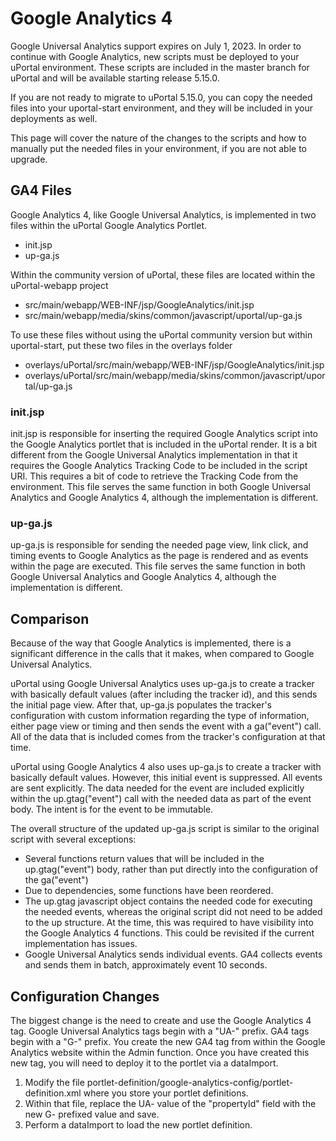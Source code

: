 # Google Analytics 4

Google Universal Analytics support expires on July 1, 2023.  In order to continue with Google
Analytics, new scripts must be deployed to your uPortal environment.  These scripts are included
in the master branch for uPortal and will be available starting release 5.15.0.

If you are not ready to migrate to uPortal 5.15.0, you can copy the needed files into your
uportal-start environment, and they will be included in your deployments as well.

This page will cover the nature of the changes to the scripts and how to manually put the
needed files in your environment, if you are not able to upgrade.

## GA4 Files

Google Analytics 4, like Google Universal Analytics, is implemented in two files within the
uPortal Google Analytics Portlet.

-   init.jsp
-   up-ga.js

Within the community version of uPortal, these files are located within the uPortal-webapp project

-   src/main/webapp/WEB-INF/jsp/GoogleAnalytics/init.jsp
-   src/main/webapp/media/skins/common/javascript/uportal/up-ga.js

To use these files without using the uPortal community version but within uportal-start, put these
two files in the overlays folder

-   overlays/uPortal/src/main/webapp/WEB-INF/jsp/GoogleAnalytics/init.jsp
-   overlays/uPortal/src/main/webapp/media/skins/common/javascript/uportal/up-ga.js

### init.jsp

init.jsp is responsible for inserting the required Google Analytics script into the Google Analytics
portlet that is included in the uPortal render.  It is a bit different from the Google Universal
Analytics implementation in that it requires the Google Analytics Tracking Code to be included
in the script URI.  This requires a bit of code to retrieve the Tracking Code from the
environment.  This file serves the same function in both Google Universal Analytics and Google
Analytics 4, although the implementation is different.

### up-ga.js

up-ga.js is responsible for sending the needed page view, link click,  and timing events to Google Analytics
as the page is rendered and as events within the page are executed.  This file serves the same function
in both Google Universal Analytics and Google Analytics 4, although the implementation is different.

## Comparison

Because of the way that Google Analytics is implemented, there is a significant difference in the calls
that it makes, when compared to Google Universal Analytics.

uPortal using Google Universal Analytics uses up-ga.js to create a tracker with basically default values
(after including the tracker id), and this sends the initial page view.  After that, up-ga.js populates
the tracker's configuration with custom information regarding the type of information, either page view
or timing and then sends the event with a ga("event") call.  All of the data that is included comes from
the tracker's configuration at that time.

uPortal using Google Analytics 4 also uses up-ga.js to create a tracker with basically default values.  However,
this initial event is suppressed.  All events are sent explicitly.  The data needed for the event are included
explicitly within the up.gtag("event") call with the needed data as part of the event body.  The intent is for
the event to be immutable.

The overall structure of the updated up-ga.js script is similar to the original script with several exceptions:

-   Several functions return values that will be included in the up.gtag("event") body, rather than put directly
into the configuration of the ga("event")
-   Due to dependencies, some functions have been reordered.
-   The up.gtag javascript object contains the needed code for executing the needed events, whereas the original script
did not need to be added to the up structure.  At the time, this was required to have visibility into the Google
Analytics 4 functions.  This could be revisited if the current implementation has issues.
-   Google Universal Analytics sends individual events.  GA4 collects events and sends them in batch, approximately event
10 seconds.

## Configuration Changes

The biggest change is the need to create and use the Google Analytics 4 tag.  Google Universal Analytics tags begin with
a "UA-" prefix.  GA4 tags begin with a "G-" prefix.  You create the new GA4 tag from within the Google Analytics website within the Admin
function.  Once you have created this new tag, you will need to deploy it to the portlet via a dataImport.

1.  Modify the file portlet-definition/google-analytics-config/portlet-definition.xml where you store your portlet definitions.
2.  Within that file, replace the UA- value of the "propertyId" field with the new G- prefixed value and save.
3.  Perform a dataImport to load the new portlet definition.
